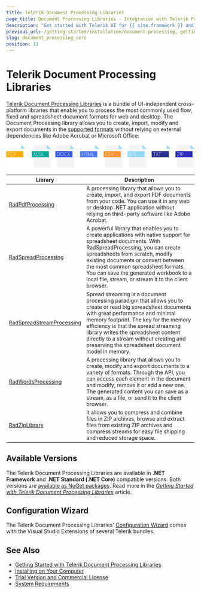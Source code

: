 ```yaml
---
title: Telerik Document Processing Libraries
page_title: Document Processing Libraries - Integration with Telerik Products
description: "Get started with Telerik UI for {{ site.framework }} and learn how to work with the PdfProcessing, SpreadStreamProcessing, WordsProcessing, and ZipLibrary libraries as part of the Telerik Document Processing Libraries."
previous_url: /getting-started/installation/document-processing, getting-started/installation/doc-processing, /document-processing
slug: document_processing_core
position: 11
---
```


# Telerik Document Processing Libraries

<a href="https://docs.telerik.com/devtools/document-processing/introduction" target="_blank">Telerik Document Processing Libraries</a> is a bundle of UI-independent cross-platform libraries that enable you to process the most commonly used flow, fixed and spreadsheet document formats for web and desktop. The Document Processing library allows you to create, import, modify and export documents in the <a href="https://docs.telerik.com/devtools/document-processing/introduction#supported-formats" target="_blank">supported formats</a> without relying on external dependencies like Adobe Acrobat or Microsoft Office:

![Telerik Document Processing  Libraries](images/Telerik_Document_Processing_Libraries.png) 

|Library|Description|
|----|----|
| <a href="https://docs.telerik.com/devtools/document-processing/libraries/radpdfprocessing/overview" target="_blank">RadPdfProcessing</a>|A processing library that allows you to create, import, and export PDF documents from your code. You can use it in any web or desktop .NET application without relying on third-party software like Adobe Acrobat.|
|<a href="https://docs.telerik.com/devtools/document-processing/libraries/radspreadprocessing/overview" target="_blank">RadSpreadProcessing</a>|A powerful library that enables you to create applications with native support for spreadsheet documents. With RadSpreadProcessing, you can create spreadsheets from scratch, modify existing documents or convert between the most common spreadsheet formats. You can save the generated workbook to a local file, stream, or stream it to the client browser.|
|<a href="https://docs.telerik.com/devtools/document-processing/libraries/radspreadstreamprocessing/overview" target="_blank">RadSpreadStreamProcessing</a>|Spread streaming is a document processing paradigm that allows you to create or read big spreadsheet documents with great performance and minimal memory footprint. The key for the memory efficiency is that the spread streaming library writes the spreadsheet content directly to a stream without creating and preserving the spreadsheet document model in memory.|
|<a href="https://docs.telerik.com/devtools/document-processing/libraries/radwordsprocessing/overview" target="_blank">RadWordsProcessing</a>|A processing library that allows you to create, modify and export documents to a variety of formats. Through the API, you can access each element in the document and modify, remove it or add a new one. The generated content you can save as a stream, as a file, or send it to the client browser.|
|<a href="https://docs.telerik.com/devtools/document-processing/libraries/radziplibrary/overview" target="_blank">RadZipLibrary</a>| It allows you to compress and combine files in ZIP archives, browse and extract files from existing ZIP archives and compress streams for easy file shipping and reduced storage space.|

## Available Versions

The Telerik Document Processing Libraries are available in **.NET Framework** and **.NET Standard (.NET Core)** compatible versions. Both versions are <a href="https://docs.telerik.com/devtools/document-processing/getting-started/installation/nuget-packages" target="_blank">available as NuGet packages</a>. Read more in the *<a href="https://docs.telerik.com/devtools/document-processing/getting-started/getting-started" target="_blank">Getting Started with Telerik Document Processing Libraries</a>* article.

## Configuration Wizard

The Telerik Document Processing Libraries' <a href="https://docs.telerik.com/devtools/document-processing/integration/integration-with-visual-studio" target="_blank">Configuration Wizard</a> comes with the Visual Studio Extensions of several Telerik bundles. 


## See Also

* <a href="https://docs.telerik.com/devtools/document-processing/getting-started/getting-started#getting-started-with-telerik-document-processing" target="_blank">Getting Started with Telerik Document Processing Libraries</a>
* <a href="https://docs.telerik.com/devtools/document-processing/getting-started/installation/installing-on-your-computer" target="_blank">Installing on Your Computer</a>
* <a href="https://docs.telerik.com/devtools/document-processing/introduction#trial-version-and-commercial-license" target="_blank">Trial Version and Commercial License</a>
* <a href="https://docs.telerik.com/devtools/document-processing/getting-started/installation/system-requirements" target="_blank">System Requirements</a>
